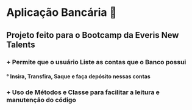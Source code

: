 # Aplicação Bancária 🏧 

## Projeto feito para o Bootcamp da Everis New Talents

### + Permite que o usuário Liste as contas que o Banco possui

#### 		° Insira, Transfira, Saque e faça depósito nessas contas

### + Uso de Métodos e Classe para facilitar a leitura e manutenção do código


